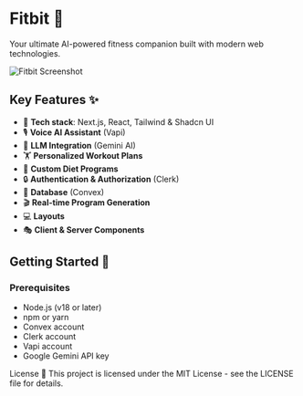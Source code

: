 # Fitbit 💪

Your ultimate AI-powered fitness companion built with modern web technologies.

![Fitbit Screenshot](https://via.placeholder.com/800x400?text=Fitbit+Screenshot) <!-- Replace with actual screenshot -->

## Key Features ✨

- 🚀 **Tech stack**: Next.js, React, Tailwind & Shadcn UI
- 🎙️ **Voice AI Assistant** (Vapi)
- 🧠 **LLM Integration** (Gemini AI)
- 🏋️ **Personalized Workout Plans**
- 🥗 **Custom Diet Programs**
- 🔒 **Authentication & Authorization** (Clerk)
- 💾 **Database** (Convex)
- 🎬 **Real-time Program Generation**
- 💻 **Layouts**
- 🎭 **Client & Server Components**

## Getting Started 🏁

### Prerequisites

- Node.js (v18 or later)
- npm or yarn
- Convex account
- Clerk account
- Vapi account
- Google Gemini API key

License 📄
This project is licensed under the MIT License - see the LICENSE file for details.